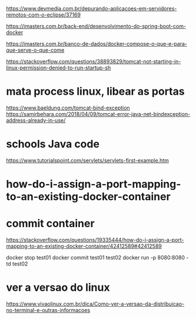 


https://www.devmedia.com.br/depurando-aplicacoes-em-servidores-remotos-com-o-eclipse/37169

https://imasters.com.br/back-end/desenvolvimento-do-spring-boot-com-docker

https://imasters.com.br/banco-de-dados/docker-compose-o-que-e-para-que-serve-o-que-come

https://stackoverflow.com/questions/38893829/tomcat-not-starting-in-linux-permission-denied-to-run-startup-sh

# mata process linux, libear as portas
https://www.baeldung.com/tomcat-bind-exception
https://samirbehara.com/2018/04/09/tomcat-error-java-net-bindexception-address-already-in-use/


# schools Java code
https://www.tutorialspoint.com/servlets/servlets-first-example.htm


# how-do-i-assign-a-port-mapping-to-an-existing-docker-container 
# commit container
https://stackoverflow.com/questions/19335444/how-do-i-assign-a-port-mapping-to-an-existing-docker-container/42412589#42412589

docker stop test01
docker commit test01 test02
docker run -p 8080:8080 -td test02



# ver a versao do linux
https://www.vivaolinux.com.br/dica/Como-ver-a-versao-da-distribuicao-no-terminal-e-outras-informacoes
